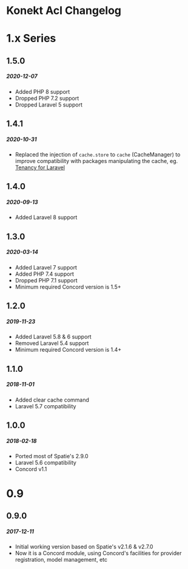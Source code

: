 # Konekt Acl Changelog

# 1.x Series

## 1.5.0
##### 2020-12-07

- Added PHP 8 support
- Dropped PHP 7.2 support
- Dropped Laravel 5 support

## 1.4.1
##### 2020-10-31

- Replaced the injection of `cache.store` to `cache` (CacheManager) to improve compatibility with
  packages manipulating the cache,
  eg. [Tenancy for Laravel](https://tenancyforlaravel.com/docs/v3/configuration#cache)

## 1.4.0
##### 2020-09-13

- Added Laravel 8 support

## 1.3.0
##### 2020-03-14

- Added Laravel 7 support
- Added PHP 7.4 support
- Dropped PHP 7.1 support
- Minimum required Concord version is 1.5+

## 1.2.0
##### 2019-11-23

- Added Laravel 5.8 & 6 support
- Removed Laravel 5.4 support
- Minimum required Concord version is 1.4+

## 1.1.0
##### 2018-11-01

- Added clear cache command
- Laravel 5.7 compatibility

## 1.0.0
##### 2018-02-18

- Ported most of Spatie's 2.9.0
- Laravel 5.6 compatibility
- Concord v1.1

# 0.9

## 0.9.0
##### 2017-12-11

- Initial working version based on Spatie's v2.1.6 & v2.7.0
- Now it is a Concord module, using Concord's facilities for provider registration, model management, etc
